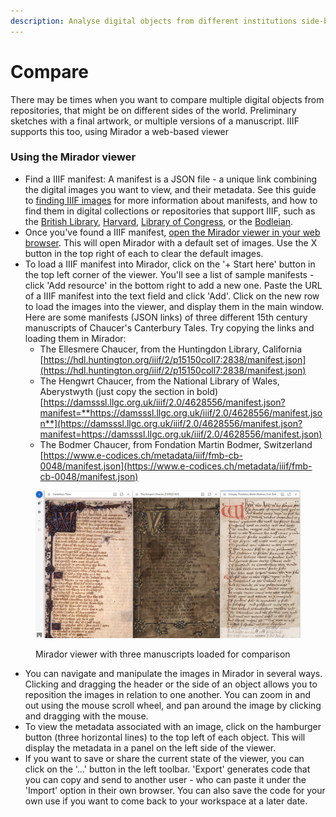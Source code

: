 ```yaml
---
description: Analyse digital objects from different institutions side-by-side
---
```


# Compare

There may be times when you want to compare multiple digital objects from repositories, that might be on different sides of the world. Preliminary sketches with a final artwork, or multiple versions of a manuscript. IIIF supports this too, using Mirador a web-based viewer

### Using the Mirador viewer

* Find a IIIF manifest: A manifest is a JSON file - a unique link combining the digital images you want to view, and their metadata. See this guide to [finding IIIF images](finding-iiif-images.md) for more information about manifests, and how to find them in digital collections or repositories that support IIIF, such as the [British Library](https://iiif.io/guides/guides/bl.uk/), [Harvard](https://iiif.io/guides/guides/library.harvard.edu/), [Library of Congress](https://iiif.io/guides/guides/loc.gov/), or the [Bodleian](https://iiif.io/guides/guides/digital.bodleian.ox.ac.uk/).
* Once you've found a IIIF manifest, [open the Mirador viewer in your web browser](https://projectmirador.org/demo/). This will open Mirador with a default set of images. Use the X button in the top right of each to clear the default images.
* To load a IIIF manifest into Mirador, click on the '+ Start here' button in the top left corner of the viewer. You'll see a list of sample manifests - click 'Add resource' in the bottom right to add a new one. Paste the URL of a IIIF manifest into the text field and click 'Add'. Click on the new row to load the images into the viewer, and display them in the main window. Here are some manifests (JSON links) of three different 15th century manuscripts of Chaucer's Canterbury Tales. Try copying the links and loading them in Mirador:
  * The Ellesmere Chaucer, from the Huntingdon Library, California [https://hdl.huntington.org/iiif/2/p15150coll7:2838/manifest.json](https://hdl.huntington.org/iiif/2/p15150coll7:2838/manifest.json)
  * The Hengwrt Chaucer, from the National Library of Wales, Aberystwyth (just copy the section in bold) [https://damsssl.llgc.org.uk/iiif/2.0/4628556/manifest.json?manifest=**https://damsssl.llgc.org.uk/iiif/2.0/4628556/manifest.json**](https://damsssl.llgc.org.uk/iiif/2.0/4628556/manifest.json?manifest=https://damsssl.llgc.org.uk/iiif/2.0/4628556/manifest.json)
  * The Bodmer Chaucer, from Fondation Martin Bodmer, Switzerland [https://www.e-codices.ch/metadata/iiif/fmb-cb-0048/manifest.json](https://www.e-codices.ch/metadata/iiif/fmb-cb-0048/manifest.json)

<figure><img src="../.gitbook/assets/mirador.jpg" alt=""><figcaption><p>Mirador viewer with three manuscripts loaded for comparison</p></figcaption></figure>

* You can navigate and manipulate the images in Mirador in several ways. Clicking and dragging the header or the side of an object allows you to reposition the images in relation to one another. You can zoom in and out using the mouse scroll wheel, and pan around the image by clicking and dragging with the mouse.
* To view the metadata associated with an image, click on the hamburger button (three horizontal lines) to the top left of each object. This will display the metadata in a panel on the left side of the viewer.
* If you want to save or share the current state of the viewer, you can click on the '...' button in the left toolbar. 'Export' generates code that you can copy and send to another user - who can paste it under the 'Import' option in their own browser. You can also save the code for your own use if you want to come back to your workspace at a later date.
